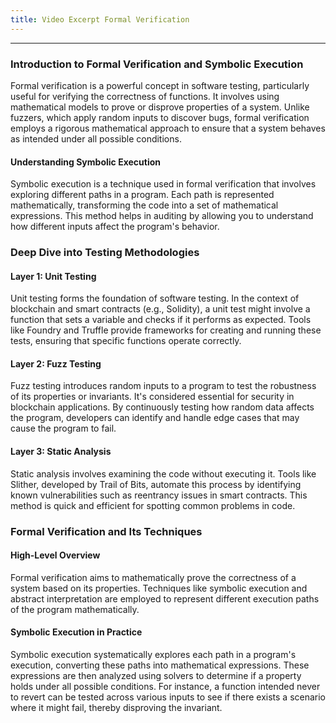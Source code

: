 ```yaml
---
title: Video Excerpt Formal Verification
---
```


---

### Introduction to Formal Verification and Symbolic Execution

Formal verification is a powerful concept in software testing, particularly useful for verifying the correctness of functions. It involves using mathematical models to prove or disprove properties of a system. Unlike fuzzers, which apply random inputs to discover bugs, formal verification employs a rigorous mathematical approach to ensure that a system behaves as intended under all possible conditions.

#### Understanding Symbolic Execution

Symbolic execution is a technique used in formal verification that involves exploring different paths in a program. Each path is represented mathematically, transforming the code into a set of mathematical expressions. This method helps in auditing by allowing you to understand how different inputs affect the program's behavior.

### Deep Dive into Testing Methodologies

#### Layer 1: Unit Testing

Unit testing forms the foundation of software testing. In the context of blockchain and smart contracts (e.g., Solidity), a unit test might involve a function that sets a variable and checks if it performs as expected. Tools like Foundry and Truffle provide frameworks for creating and running these tests, ensuring that specific functions operate correctly.

#### Layer 2: Fuzz Testing

Fuzz testing introduces random inputs to a program to test the robustness of its properties or invariants. It's considered essential for security in blockchain applications. By continuously testing how random data affects the program, developers can identify and handle edge cases that may cause the program to fail.

#### Layer 3: Static Analysis

Static analysis involves examining the code without executing it. Tools like Slither, developed by Trail of Bits, automate this process by identifying known vulnerabilities such as reentrancy issues in smart contracts. This method is quick and efficient for spotting common problems in code.

### Formal Verification and Its Techniques

#### High-Level Overview

Formal verification aims to mathematically prove the correctness of a system based on its properties. Techniques like symbolic execution and abstract interpretation are employed to represent different execution paths of the program mathematically.

#### Symbolic Execution in Practice

Symbolic execution systematically explores each path in a program's execution, converting these paths into mathematical expressions. These expressions are then analyzed using solvers to determine if a property holds under all possible conditions. For instance, a function intended never to revert can be tested across various inputs to see if there exists a scenario where it might fail, thereby disproving the invariant.

